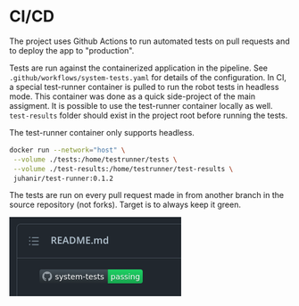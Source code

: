 # CI/CD

The project uses Github Actions to run automated tests on pull requests and to deploy the app to "production".

Tests are run against the containerized application in the pipeline. See `.github/workflows/system-tests.yaml` for details of the configuration. In CI, a special test-runner container is pulled to run the robot tests in headless mode. This container was done as a quick side-project of the main assigment. It is possible to use the test-runner container locally as well. `test-results` folder should exist in the project root before running the tests.

The test-runner container only supports headless.

```sh
docker run --network="host" \
 --volume ./tests:/home/testrunner/tests \
 --volume ./test-results:/home/testrunner/test-results \
 juhanir/test-runner:0.1.2
```

The tests are run on every pull request made in from another branch in the source repository (not forks). Target is to always keep it green.

![badge](assets/test_badge.png)
